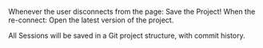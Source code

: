 Whenever the user disconnects from the page: Save the Project!
When the re-connect: Open the latest version of the project.

All Sessions will be saved in a Git project structure, with commit history.
